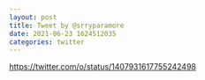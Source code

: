 ```yaml
--- 
layout: post 
title: Tweet by @srryparamore 
date: 2021-06-23 1624512035 
categories: twitter 
--- 
```

https://twitter.com/o/status/1407931617755242498